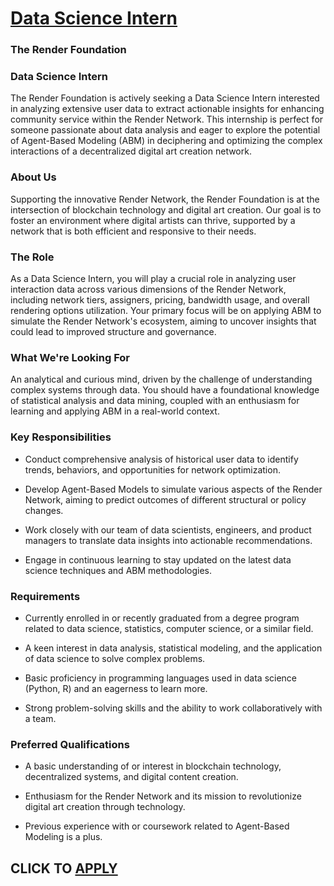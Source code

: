 # [Data Science Intern](https://www.remotewlb.com/apply/data-science-intern-64661)  
### The Render Foundation  
####  

### Data Science Intern

The Render Foundation is actively seeking a Data Science Intern interested in analyzing extensive user data to extract actionable insights for enhancing community service within the Render Network. This internship is perfect for someone passionate about data analysis and eager to explore the potential of Agent-Based Modeling (ABM) in deciphering and optimizing the complex interactions of a decentralized digital art creation network.

### About Us

Supporting the innovative Render Network, the Render Foundation is at the intersection of blockchain technology and digital art creation. Our goal is to foster an environment where digital artists can thrive, supported by a network that is both efficient and responsive to their needs.

### The Role

As a Data Science Intern, you will play a crucial role in analyzing user interaction data across various dimensions of the Render Network, including network tiers, assigners, pricing, bandwidth usage, and overall rendering options utilization. Your primary focus will be on applying ABM to simulate the Render Network's ecosystem, aiming to uncover insights that could lead to improved structure and governance.

### What We're Looking For

An analytical and curious mind, driven by the challenge of understanding complex systems through data. You should have a foundational knowledge of statistical analysis and data mining, coupled with an enthusiasm for learning and applying ABM in a real-world context.

### Key Responsibilities

  * Conduct comprehensive analysis of historical user data to identify trends, behaviors, and opportunities for network optimization.

  * Develop Agent-Based Models to simulate various aspects of the Render Network, aiming to predict outcomes of different structural or policy changes.

  * Work closely with our team of data scientists, engineers, and product managers to translate data insights into actionable recommendations.

  * Engage in continuous learning to stay updated on the latest data science techniques and ABM methodologies.

### Requirements

  * Currently enrolled in or recently graduated from a degree program related to data science, statistics, computer science, or a similar field.

  * A keen interest in data analysis, statistical modeling, and the application of data science to solve complex problems.

  * Basic proficiency in programming languages used in data science (Python, R) and an eagerness to learn more.

  * Strong problem-solving skills and the ability to work collaboratively with a team.

### Preferred Qualifications

  * A basic understanding of or interest in blockchain technology, decentralized systems, and digital content creation.

  * Enthusiasm for the Render Network and its mission to revolutionize digital art creation through technology.

  * Previous experience with or coursework related to Agent-Based Modeling is a plus.

  
## CLICK TO [APPLY](https://www.remotewlb.com/apply/data-science-intern-64661)

